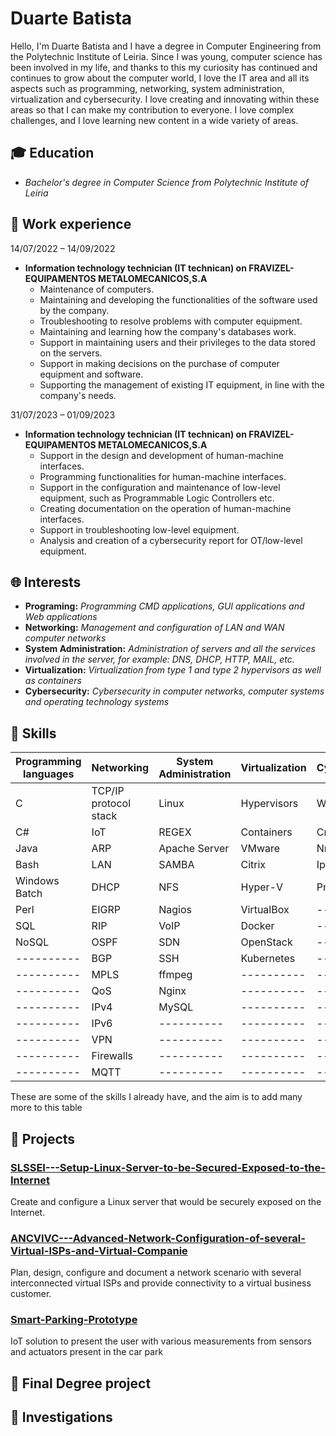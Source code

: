 # Duarte Batista

Hello, I'm Duarte Batista and I have a degree in Computer Engineering from the Polytechnic Institute of Leiria. Since I was young, computer science has been involved in my life, and thanks to this my curiosity has continued and continues to grow about the computer world, I love the IT area and all its aspects such as programming, networking, system administration, virtualization and cybersecurity. I love creating and innovating within these areas so that I can make my contribution to everyone. I love complex challenges, and I love learning new content in a wide variety of areas.

## 🎓 Education

- *Bachelor's degree in Computer Science from Polytechnic Institute of Leiria*

## 💼 Work experience

14/07/2022 – 14/09/2022
-  **Information technology technician (IT technican) on FRAVIZEL-EQUIPAMENTOS METALOMECANICOS,S.A**
    - Maintenance of computers.
    - Maintaining and developing the functionalities of the software used by the company.
    - Troubleshooting to resolve problems with computer equipment.
    - Maintaining and learning how the company's databases work.
    - Support in maintaining users and their privileges to the data stored on the servers.
    - Support in making decisions on the purchase of computer equipment and software.
    - Supporting the management of existing IT equipment, in line with the company's needs.

31/07/2023 – 01/09/2023
-  **Information technology technician (IT technican) on FRAVIZEL-EQUIPAMENTOS METALOMECANICOS,S.A**
    - Support in the design and development of human-machine interfaces.
    - Programming functionalities for human-machine interfaces.
    - Support in the configuration and maintenance of low-level equipment, such as Programmable Logic Controllers etc.
    - Creating documentation on the operation of human-machine interfaces.
    - Support in troubleshooting low-level equipment.
    - Analysis and creation of a cybersecurity report for OT/low-level equipment.

## 🌐 Interests

- **Programing:** *Programming CMD applications, GUI applications and Web applications*
- **Networking:** *Management and configuration of LAN and WAN computer networks*
- **System Administration:** *Administration of servers and all the services involved in the server, for example: DNS, DHCP, HTTP, MAIL, etc.*
- **Virtualization:** *Virtualization from type 1 and type 2 hypervisors as well as containers*
- **Cybersecurity:** *Cybersecurity in computer networks, computer systems and operating technology systems*

## 💾 Skills

| Programming languages   | Networking             | System Administration | Virtualization | Cybersecurity | Web Applications
| ----------              |----------              |----------|----------|----------|----------|
| C                       | TCP/IP protocol stack  | Linux |Hypervisors| Wireshark |JSON|
| C#                      | IoT                    | REGEX |Containers| Cryptography |XML|
| Java                    | ARP                    | Apache Server |VMware| Nmap |SOAP|
| Bash                    | LAN                    | SAMBA |Citrix| Iptables |HTTP|
| Windows Batch           | DHCP                   | NFS |Hyper-V| Proxy |HTTPS|
| Perl                    | EIGRP                  | Nagios  |VirtualBox|----------| Wordpress |
| SQL                     | RIP                    | VoIP |Docker|----------| HTML |
| NoSQL                   | OSPF                   | SDN  | OpenStack |----------| CSS |
| ----------              | BGP                    | SSH | Kubernetes|----------| PHP |
| ----------              | MPLS                   | ffmpeg |----------|----------| Laravel |
| ----------              | QoS                    | Nginx |----------|----------| JavaScript |
| ----------              | IPv4                   | MySQL |----------|----------| Vue.js |
| ----------              | IPv6                   |----------|----------|----------| API |
| ----------              | VPN                    |----------|----------|----------| API REST |
| ----------              | Firewalls              |----------|----------|----------| WebSocket
| ----------              | MQTT                   |----------|----------|----------|

These are some of the skills I already have, and the aim is to add many more to this table

## 📑 Projects 

### [SLSSEI---Setup-Linux-Server-to-be-Secured-Exposed-to-the-Internet](https://github.com/DuarteBatista/SLSSEI---Setup-Linux-Server-to-be-Secured-Exposed-to-the-Internet)
Create and configure a Linux server that would be securely exposed on the Internet.

### [ANCVIVC---Advanced-Network-Configuration-of-several-Virtual-ISPs-and-Virtual-Companie](https://github.com/DuarteBatista/ANCVIVC---Advanced-Network-Configuration-of-several-Virtual-ISPs-and-Virtual-Companie)
Plan, design, configure and document a network scenario with several interconnected  virtual ISPs and provide connectivity to a virtual business customer.

### [Smart-Parking-Prototype](https://github.com/DuarteBatista/Smart-Parking-Prototype)
IoT solution to present the user with various measurements from sensors and actuators present in the car park

## 📜 Final Degree project

## 🔎 Investigations


<!---
DuarteBatista/DuarteBatista is a ✨ special ✨ repository because its `README.md` (this file) appears on your GitHub profile.
You can click the Preview link to take a look at your changes.
--->
